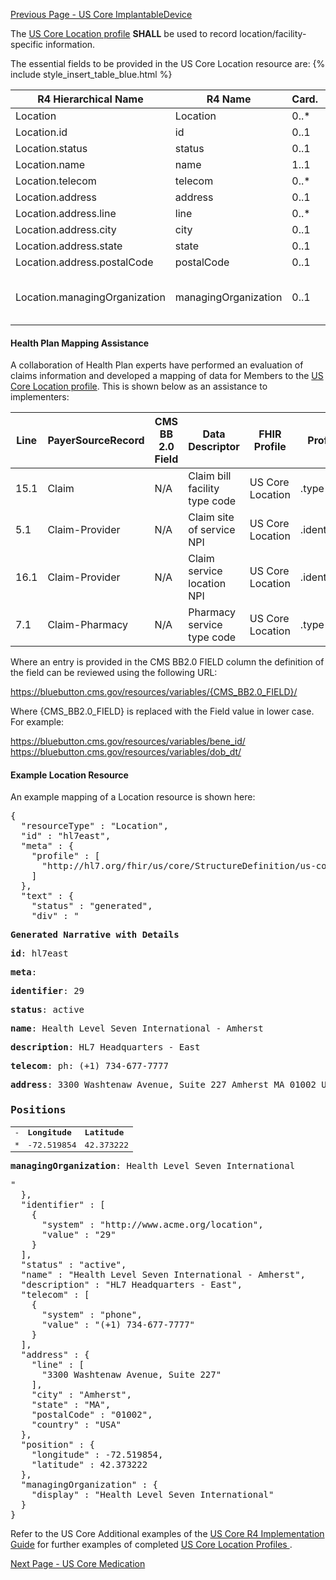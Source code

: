 [Previous Page - US Core ImplantableDevice](USCoreImplantableDevice.html)

The  [US Core Location profile](http://hl7.org/fhir/us/core/StructureDefinition-us-core-location.html)  **SHALL** be used to record location/facility-specific information.

The essential fields to be provided in the US Core Location resource are:
{% include style_insert_table_blue.html %}

| R4 Hierarchical Name          | R4 Name              | Card. | Type                                    |
|-------------------------------|----------------------|-------|-----------------------------------------|
| Location                      | Location             | 0..*  |                                         |
| Location.id                   | id                   | 0..1  | id                                      |
| Location.status               | status               | 0..1  | code                                    |
| Location.name                 | name                 | 1..1  | string                                  |
| Location.telecom              | telecom              | 0..*  | ContactPoint                            |
| Location.address              | address              | 0..1  | Address                                 |
| Location.address.line         | line                 | 0..*  | string                                  |
| Location.address.city         | city                 | 0..1  | string                                  |
| Location.address.state        | state                | 0..1  | string                                  |
| Location.address.postalCode   | postalCode           | 0..1  | string                                  |
| Location.managingOrganization | managingOrganization | 0..1  | Reference(US Core Organization Profile) |

#### Health Plan Mapping Assistance

A collaboration of Health Plan experts have performed an evaluation of claims information and developed a mapping of data for Members to the [US Core Location profile](http://hl7.org/fhir/us/core/StructureDefinition-us-core-location.html). This is shown below as an assistance  to implementers:

| Line | PayerSourceRecord | CMS BB 2.0 Field | Data Descriptor               | FHIR Profile     | Profile Field     | ValueSet                                                         | Notes |
|------|-------------------|------------------|-------------------------------|------------------|-------------------|------------------------------------------------------------------|-------|
| 15.1 | Claim             |  N/A                | Claim bill facility type code | US Core Location | .type             | http://build.fhir.org/v3/ServiceDeliveryLocationRoleType/vs.html |       |
| 5.1  | Claim-Provider    |  N/A                | Claim site of service NPI     | US Core Location | .identifier.value |                                                                  |       |
| 16.1 | Claim-Provider    |  N/A                | Claim service location NPI    | US Core Location | .identifier.value |                                                                  |       |
| 7.1  | Claim-Pharmacy    | N/A                 | Pharmacy service type code    | US Core Location | .type             |                                                                  |       |

Where an entry is provided in the CMS BB2.0 FIELD column the definition of the field can be reviewed using the following URL:

https://bluebutton.cms.gov/resources/variables/{CMS_BB2.0_FIELD}/

Where {CMS_BB2.0_FIELD} is replaced with the Field value in lower case. For example:

https://bluebutton.cms.gov/resources/variables/bene_id/
https://bluebutton.cms.gov/resources/variables/dob_dt/

#### Example Location Resource

An example mapping of a Location resource is shown here:

<pre>
{
  "resourceType" : "Location",
  "id" : "hl7east",
  "meta" : {
    "profile" : [
      "http://hl7.org/fhir/us/core/StructureDefinition/us-core-location"
    ]
  },
  "text" : {
    "status" : "generated",
    "div" : "<div xmlns=\"http://www.w3.org/1999/xhtml\"><p><b>Generated Narrative with Details</b></p><p><b>id</b>: hl7east</p><p><b>meta</b>: </p><p><b>identifier</b>: 29</p><p><b>status</b>: active</p><p><b>name</b>: Health Level Seven International - Amherst</p><p><b>description</b>: HL7 Headquarters - East</p><p><b>telecom</b>: ph: (+1) 734-677-7777</p><p><b>address</b>: 3300 Washtenaw Avenue, Suite 227 Amherst MA 01002 USA </p><h3>Positions</h3><table class=\"grid\"><tr><td>-</td><td><b>Longitude</b></td><td><b>Latitude</b></td></tr><tr><td>*</td><td>-72.519854</td><td>42.373222</td></tr></table><p><b>managingOrganization</b>: Health Level Seven International</p></div>"
  },
  "identifier" : [
    {
      "system" : "http://www.acme.org/location",
      "value" : "29"
    }
  ],
  "status" : "active",
  "name" : "Health Level Seven International - Amherst",
  "description" : "HL7 Headquarters - East",
  "telecom" : [
    {
      "system" : "phone",
      "value" : "(+1) 734-677-7777"
    }
  ],
  "address" : {
    "line" : [
      "3300 Washtenaw Avenue, Suite 227"
    ],
    "city" : "Amherst",
    "state" : "MA",
    "postalCode" : "01002",
    "country" : "USA"
  },
  "position" : {
    "longitude" : -72.519854,
    "latitude" : 42.373222
  },
  "managingOrganization" : {
    "display" : "Health Level Seven International"
  }
}
</pre>

Refer to the US Core Additional examples of the [US Core R4 Implementation Guide](http://hl7.org/fhir/us/core/index.html) for further examples of completed [US Core Location Profiles ](http://hl7.org/fhir/us/core/StructureDefinition-us-core-location.html).




[Next Page - US Core Medication](USCoreMedication.html)
